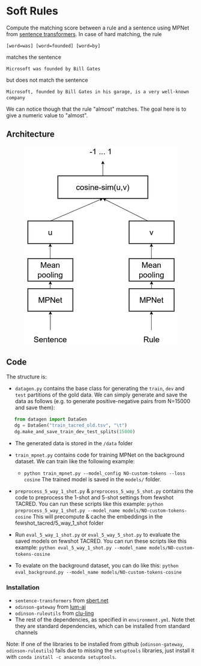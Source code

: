 # Soft Rules
Compute the matching score between a rule and a sentence using MPNet from [sentence transformers](https://www.sbert.net/docs/pretrained_models.html). In case of hard matching, the rule 
```
[word=was] [word=founded] [word=by]
```
matches the sentence
```
Microsoft was founded by Bill Gates
```
but does not match the sentence
```
Microsoft, founded by Bill Gates in his garage, is a very well-known company
```
We can notice though that the rule "almost" matches. The goal here is to give a numeric value to "almost".

## Architecture
<p align="center">
<img src="/docs/mpnet.png" alt="Architecture of our proposed method"/>
</p>

## Code

The structure is:
- `datagen.py` contains the base class for generating the `train`, `dev` and `test` partitions of the gold data. We can simply generate and save the data as follows (e.g. to generate positive-negative pairs from N=15000 and save them):
```python
   from datagen import DataGen
   dg = DataGen("train_tacred_old.tsv", "\t")
   dg.make_and_save_train_dev_test_splits(15000)
```
- The generated data is stored in the `/data` folder

- `train_mpnet.py` contains code for training MPNet on the background dataset. We can train like the following example:
    - ```python train_mpnet.py --model_config NO-custom-tokens --loss cosine```
    The trained model is saved in the `models/` folder. 
    
- `preprocess_5_way_1_shot.py` & `preprocess_5_way_5_shot.py` contains the code to preprocess the 1-shot and 5-shot settings from fewshot TACRED.
      You can run these scripts like this example: ```python preprocess_5_way_1_shot.py --model_name models/NO-custom-tokens-cosine```
      This will precompute & cache the embeddings in the fewshot_tacred/5_way_1_shot folder 
      
- Run `eval_5_way_1_shot.py` or `eval_5_way_5_shot.py` to evaluate the saved models on fewshot TACRED.
      You can run these scripts like this example: ```python eval_5_way_1_shot.py --model_name models/NO-custom-tokens-cosine```
      
- To evalate on the background dataset, you can do like this: ```python eval_background.py --model_name models/NO-custom-tokens-cosine```


### Installation
- `sentence-transformers` from [sbert.net](https://www.sbert.net/docs/installation.html)
- `odinson-gateway` from [lum-ai](https://github.com/lum-ai/odinson-gateway)
- `odinson-ruleutils` from [clu-ling](https://github.com/clu-ling/odinson-ruleutils)
- The rest of the dependencies, as specified in `environment.yml`. Note thet they are standard dependencies, which can be installed from standard channels

Note: If one of the libraries to be installed from github (`odinson-gateway`, `odinson-ruleutils`) fails due to missing the `setuptools` libraries, just install it with `conda install -c anaconda setuptools`.


